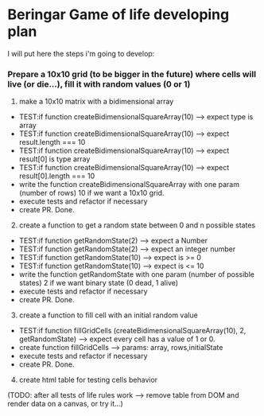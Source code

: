 # Beringar Game of life developing plan

I will put here the steps i'm going to develop:

### Prepare a 10x10 grid (to be bigger in the future) where cells will live (or die...), fill it with random values (0 or 1)

1. make a 10x10 matrix with a bidimensional array

- TEST:if function createBidimensionalSquareArray(10) --> expect type is array
- TEST:if function createBidimensionalSquareArray(10) --> expect result.length === 10
- TEST:if function createBidimensionalSquareArray(10) --> expect result[0] is type array
- TEST:if function createBidimensionalSquareArray(10) --> expect result[0].length === 10
- write the function createBidimensionalSquareArray with one param (number of rows) 10 if we want a 10x10 grid.
- execute tests and refactor if necessary
- create PR. Done.

2. create a function to get a random state between 0 and n possible states

- TEST:if function getRandomState(2) --> expect a Number
- TEST:if function getRandomState(2) --> expect an integer number
- TEST:if function getRandomState(10) --> expect is >= 0
- TEST:if function getRandomState(10) --> expect is <= 10
- write the function getRandomState with one param (number of possible states) 2 if we want binary state (0 dead, 1 alive)
- execute tests and refactor if necessary
- create PR. Done.

3. create a function to fill cell with an initial random value

- TEST:if function fillGridCells (createBidimensionalSquareArray(10), 2, getRandomState) --> expect every cell has a value of 1 or 0.
- create function fillGridCells --> params: array, rows,initialState
- execute tests and refactor if necessary
- create PR. Done.

4. create html table for testing cells behavior

(TODO: after all tests of life rules work --> remove table from DOM and render data on a canvas, or try it...)
